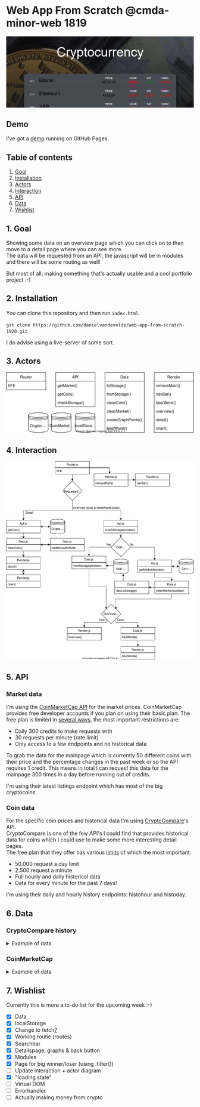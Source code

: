 # Web App From Scratch @cmda-minor-web 1819

<kbd>![Shiny front-end](https://raw.githubusercontent.com/DanielvandeVelde/web-app-from-scratch-1920/master/public/img/banner.png "Shiny front-end")</kbd>

## Demo

I've got a [demo](https://danielvandevelde.github.io/web-app-from-scratch-1920/) running on GitHub Pages.

## Table of contents

1. [Goal](#1-Goal)
2. [Installation](#2-Installation)
3. [Actors](#3-Actors)
4. [Interaction](#4-Interaction)
5. [API](#5-API)
6. [Data](#6-Data)
7. [Wishlist](#7-Wishlist)

## 1. Goal

Showing some data on an overview page which you can click on to then move to a detail page where you can see more.  
The data will be requested from an API, the javascript will be in modules and there will be some routing as well!

But most of all; making something that's actually usable and a cool portfolio project :-)

## 2. Installation

You can clone this repository and then run `index.html`.

`git clone https://github.com/danielvandevelde/web-app-from-scratch-1920.git`

I do advise using a live-server of some sort.

## 3. Actors

<kbd>![Actor Diagram](https://raw.githubusercontent.com/DanielvandeVelde/web-app-from-scratch-1920/master/public/img/actor.svg?sanitize=true "Actor diagram")</kbd>

## 4. Interaction

<kbd>![Interaction diagram](https://raw.githubusercontent.com/DanielvandeVelde/web-app-from-scratch-1920/master/public/img/interaction.svg?sanitize=true "interaction diagram")</kbd>

## 5. API

### Market data

I'm using the [CoinMarketCap API](https://coinmarketcap.com/api/documentation/v1/) for the market prices.
CoinMarketCap provides free developer accounts if you plan on using their basic plan.
The free plan is limited in [several ways](https://pro.coinmarketcap.com/features), the most important restrictions are:

- Daily 300 credits to make requests with
- 30 requests per minute (rate limit)
- Only access to a few endpoints and no historical data

To grab the data for the mainpage which is currently 50 different coins with their price and the percentage changes in the past week or so the API requires 1 credit.
This means in total I can request this data for the mainpage 300 times in a day before running out of credits.

I'm using their latest listings endpoint which has most of the big cryptocoins.

### Coin data

For the specific coin prices and historical data I'm using [CryptoCompare](https://min-api.cryptocompare.com/documentation)'s API.  
CryptoCompare is one of the few API's I could find that provides historical data for coins which I could use to make some more interesting detail pages.  
The free plan that they offer has various [limits](https://min-api.cryptocompare.com/pricing) of which the most important:

- 50.000 request a day limit
- 2.500 request a minute
- Full hourly and daily historical data
- Data for every minute for the past 7 days!

I'm using their daily and hourly history endpoints: histohour and histoday.

## 6. Data

### CryptoCompare history

<details>
 <summary>Example of data</summary>

```js
{
  Response: "Succes",
  Message: "", //Empty string
  HasWarning: false,
  Type: Number, //100
  Ratelimit: {}, //Empty object
  Data: {
    Aggregated: false,
    TimeFrom: Number, //Epoch
    TimeTo: Number, // Epoch
    Data: [
      i: {
        time: Number,
        high: Number,
        low: Number,
        open: Number,
        volumefrom: Number,
        volumeto: Number,
        close: Number,
        conversationType: "direct",
        conversionSumbol: "" //Empty string
      }
    ]
  }
}
```

</details>

### CoinMarketCap

<details>
<summary>Example of data</summary>

```js
{
  data: [
    i: {
      circulating_supply: Number,
      cmc_rank: Number, //CoinMarketCap ranking
      date_added: "", //ISO 8601
      id: Number, //Bitcoin = 1, etc.
      last_updated: "", //ISO 8601
      max_supply: Number,
      name: "Coin name", //e.g. Bitcoin, Ethereum, Litecoin
      num_market_pairs: Number,
      patform: null,
      quote: {
        EUR: {
          last_updated: "", //ISO 8601
          market_cap: Number,
          percent_change_1h: Number,
          percent_change_24h: Number,
          percent_change_7d: Number,
          price: Number,
          volume_24h: Number
        },
        volume_24: Number,
        percent_change_1h: Number
      },
      slug: "Coin name", //e.g. Bitcoin, Ethereum, Litecoin
      symbol: "ticker", //e.g. BTC, ETH, LTC
      tags: [ "minable"],
      total_supply: Number
    }
  ],
  status: {
  credit_count: Number, //Amount of credits used for request
  elapsed: Number, //Time in ms
  error_code Number, //0 if no errorcode
  error_message: null, //Unless there is one, then string.
  notice: null,
  timestamp: "",//ISO 8601
  }
}
```

</details>

## 7. Wishlist

Currently this is more a to-do list for the upcoming week :-)

- [x] Data
- [x] localStorage
- [x] Change to fetch[?](https://gomakethings.com/why-i-still-use-xhr-instead-of-the-fetch-api/)
- [x] Working routie (routes)
- [x] Searchbar
- [x] Detailspage, graphs & back button
- [x] Modules
- [x] Page for big winner/loser (using .filter())
- [ ] Update interaction + actor diagram
- [x] "loading state"
- [ ] Virtual DOM
- [ ] Errorhandler
- [ ] Actually making money from crypto
